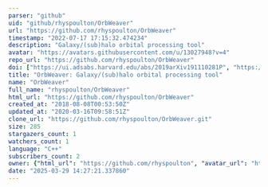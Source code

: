 ```yaml
---
parser: "github"
uid: "github/rhyspoulton/OrbWeaver"
url: "https://github.com/rhyspoulton/OrbWeaver"
timestamp: "2022-07-17 17:15:32.474234"
description: "Galaxy/(sub)halo orbital processing tool"
avatar: "https://avatars.githubusercontent.com/u/13027948?v=4"
repo_url: "https://github.com/rhyspoulton/OrbWeaver"
doi: ["https://ui.adsabs.harvard.edu/abs/2019arXiv191110281P", "https://ui.adsabs.harvard.edu/abs/2019ascl.soft11019P/abstract"]
title: "OrbWeaver: Galaxy/(sub)halo orbital processing tool"
name: "OrbWeaver"
full_name: "rhyspoulton/OrbWeaver"
html_url: "https://github.com/rhyspoulton/OrbWeaver"
created_at: "2018-08-08T00:53:50Z"
updated_at: "2020-03-16T09:58:51Z"
clone_url: "https://github.com/rhyspoulton/OrbWeaver.git"
size: 285
stargazers_count: 1
watchers_count: 1
language: "C++"
subscribers_count: 2
owner: {"html_url": "https://github.com/rhyspoulton", "avatar_url": "https://avatars.githubusercontent.com/u/13027948?v=4", "login": "rhyspoulton", "type": "User"}
date: "2025-03-29 14:27:21.337860"
---
```

